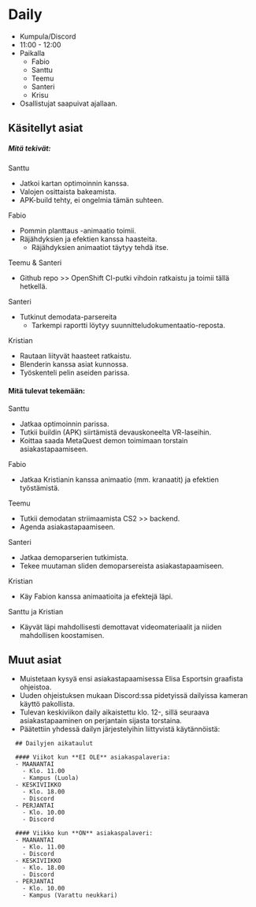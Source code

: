 # Daily

- Kumpula/Discord
- 11:00 - 12:00
- Paikalla
	- Fabio
	- Santtu
	- Teemu
	- Santeri
	- Krisu
- Osallistujat saapuivat ajallaan.

## Käsitellyt asiat

##### Mitä tekivät:

Santtu
- Jatkoi kartan optimoinnin kanssa.
- Valojen osittaista bakeamista.
- APK-build tehty, ei ongelmia tämän suhteen.

Fabio
- Pommin planttaus -animaatio toimii.
- Räjähdyksien ja efektien kanssa haasteita.
  - Räjähdyksien animaatiot täytyy tehdä itse.

Teemu & Santeri
- Github repo >> OpenShift CI-putki vihdoin ratkaistu ja toimii tällä hetkellä.

Santeri
- Tutkinut demodata-parsereita
  - Tarkempi raportti löytyy suunnitteludokumentaatio-reposta.

Kristian
- Rautaan liityvät haasteet ratkaistu.
- Blenderin kanssa asiat kunnossa.
- Työskenteli pelin aseiden parissa.

#### Mitä tulevat tekemään: 

Santtu
- Jatkaa optimoinnin parissa.
- Tutkii buildin (APK) siirtämistä devauskoneelta VR-laseihin.
- Koittaa saada MetaQuest demon toimimaan torstain asiakastapaamiseen.

Fabio
- Jatkaa Kristianin kanssa animaatio (mm. kranaatit) ja efektien työstämistä.

Teemu
- Tutkii demodatan striimaamista CS2 >> backend.
- Agenda asiakastapaamiseen.

Santeri
- Jatkaa demoparserien tutkimista.
- Tekee muutaman sliden demoparsereista asiakastapaamiseen.

Kristian
- Käy Fabion kanssa animaatioita ja efektejä läpi.

Santtu ja Kristian
- Käyvät läpi mahdollisesti demottavat videomateriaalit ja niiden mahdollisen koostamisen.
## Muut asiat

- Muistetaan kysyä ensi asiakastapaamisessa Elisa Esportsin graafista ohjeistoa.
- Uuden ohjeistuksen mukaan Discord:ssa pidetyissä dailyissa kameran käyttö pakollista.
- Tulevan keskiviikon daily aikaistettu klo. 12-, sillä seuraava asiakastapaaminen on perjantain sijasta torstaina. 
- Päätettiin yhdessä dailyn järjestelyihin liittyvistä käytännöistä:

```
  ## Dailyjen aikataulut

  #### Viikot kun **EI OLE** asiakaspalaveria:
  - MAANANTAI
    - Klo. 11.00 
    - Kampus (Luola)
  - KESKIVIIKKO
    - Klo. 18.00
    - Discord
  - PERJANTAI
    - Klo. 10.00
    - Discord

  #### Viikko kun **ON** asiakaspalaveri:
  - MAANANTAI
    - Klo. 11.00
    - Discord
  - KESKIVIIKKO
    - Klo. 18.00
    - Discord
  - PERJANTAI
    - Klo. 10.00
    - Kampus (Varattu neukkari)
```

